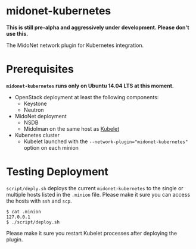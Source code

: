 midonet-kubernetes
==================

**This is still pre-alpha and aggressively under development. Please don't use this.**

The MidoNet network plugin for Kubernetes integration.

Prerequisites
=============

**`midonet-kubernetes` runs only on Ubuntu 14.04 LTS at this moment.**

- OpenStack deployment at least the following components:
  + Keystone
  + Neutron
- MidoNet deployment
  + NSDB
  + Midolman on the same host as [Kubelet][kubelet]
- Kubenetes cluster
  + Kubelet launched with the `--network-plugin="midonet-kubernetes"` option on
    each minion

[kubelet]: http://kubernetes.io/v1.1/docs/admin/kubelet.html

Testing Deployment
==================

`script/deply.sh` deploys the current `midonet-kubernetes` to the single or
multiple hosts listed in the `.minion` file. Please make it sure you can access
the hosts with `ssh` and `scp`.

```
$ cat .minion
127.0.0.1
$ ./script/deploy.sh
```

Please make it sure you restart Kubelet processes after deploying the plugin.
